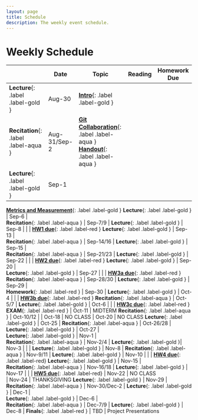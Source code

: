 ```yaml
---
layout: page
title: Schedule
description: The weekly event schedule.
---
```


# Weekly Schedule
<!-- 
{% for schedule in site.schedules %}
{{ schedule }}
{% endfor %} -->


<!--
**[Intro](assets/pdfs/01-introduction.pdf)**{: .label .label-gold }
**[Docker](assets/pdfs/recitation-1.pdf)**{: .label .label-aqua }
**[Case Study 737MAX](assets/pdfs/03-boeing-casestudy.pdf)**{: .label .label-gold } | **[news article](https://www.seattletimes.com/business/boeing-aerospace/failed-certification-faa-missed-safety-issues-in-the-737-max-system-implicated-in-the-lion-air-crash/)**{: .label .label-blue}
**[Tools for collaborative software development](assets/pdfs/recitation-2-gitcollaboration.pdf)**{: .label .label-aqua}
**[Milestones, estimation, planning](assets/pdfs/04-process.pdf)**{: .label .label-gold }   
**[Software Archaeology](assets/pdfs/05-code-archaeology.pdf)**{: .label .label-gold }
**[Software Archaeology](assets/pdfs/recitation-3.pdf)**{: .label .label-aqua }
**[Requirements: Concepts and Challenges](assets/pdfs/06-RequirementsIntroConcepts.pdf)**{: .label .label-gold } 
**[Requirements: Elicitation and Documentation](assets/pdfs/07-Req-interviews-risk.pdf)**{: .label .label-gold }
**[Requirements Interviews](assets/pdfs/recitation-4.pdf)**{: .label .label-aqua }
**[SE4ML](assets/pdfs/08-SE_4_ML.pdf)**{: .label .label-gold }
**[Ethics](assets/pdfs/09-Ethics.pdf)**{: .label .label-gold } 
**[Requirements/terrible stakeholders](assets/pdfs/recitation-5.pdf)**{: .label .label-aqua }
**[Architecture: Intro and Overview](assets/pdfs/10-Intro-to-Arch.pdf)**{: .label .label-gold } 
**[Architecture: Microservices](assets/pdfs/11-microservices.pdf)**{: .label .label-gold }
Midterm review: **[2020](assets/pdfs/midterm-2020.pdf)**{: .label .label-aqua} **[2019](assets/pdfs/midterm-2019.pdf)**{: .label .label-aqua}
**[Architecture: Design Docs](assets/pdfs/12-arch-design-docs.pdf)**{: .label .label-gold } 
**[Architecture: Devops](assets/pdfs/13-devops.pdf)**{: .label .label-gold } 
**[Team Dysfunction](assets/pdfs/recitation-6-team-dysfunction.pdf)**{: .label .label-aqua}
**[Teams](assets/pdfs/14-teams-process.pdf)**{: .label .label-gold }
**[Process](assets/pdfs/15-process-in-SE.pdf)**{: .label .label-gold } 
**[Machine Learning](assets/pdfs/recitation-7.pdf)**{: .label .label-aqua} 
**[QA: Intro to Testing](assets/pdfs/16-testing-intro.pdf)**{: .label .label-gold } | **[SE at Google, Chapter 11](https://abseil.io/resources/swe_at_google.2.pdf)**{: .label .label-blue}
**[QA: Testing Strategies](assets/pdfs/17-testing-strategies.pdf)**{: .label .label-gold }  | **[SE at Google, Chapter 12—13](https://abseil.io/resources/swe_at_google.2.pdf)**{: .label .label-blue} 
**[QA: Dynamic Analysis and Random Testing](assets/pdfs/18-dynamic-analysis.pdf)**{: .label .label-gold } |
**[QA: Static Analysis](assets/pdfs/19-static-analysis.pdf)**{: .label .label-gold} 
 **[QA: ML explanability](assets/pdfs/20-ML-QA.pdf)**{: .label .label-gold}
 **[QA: ML fairness](assets/pdfs/21-ML-Fairness.pdf)**{: .label .label-gold}
 **[Open Source](assets/pdfs/22a-OpenSource.pdf)**{: .label .label-gold} **[Dependencies](assets/pdfs/22b-dependencies.pdf)**{: .label .label-gold} | **[SE at Google, Chapter 21](https://abseil.io/resources/swe_at_google.2.pdf)**{: .label .label-blue}
-->

 &nbsp; | Date    |  Topic                                 | Reading | Homework Due
---------| ------- |  ------------------------------------- | -------- | -----------
**Lecture**{: .label .label-gold } | Aug-30  | **[Intro](assets/pdfs/01-introduction.pdf)**{: .label .label-gold }
**Recitation**{: .label .label-aqua } | Aug-31/Sep-2   | **[Git Collaboration](assets/pdfs/recitation1-slides.pdf)**{: .label .label-aqua } **[Handout](assets/pdfs/recitation1-handout.pdf)**{: .label .label-aqua }
**Lecture**{: .label .label-gold } | Sep-1   | 
**[Metrics and Measurement](assets/pdfs/02-measurement.pdf)**{: .label .label-gold }
**Lecture**{: .label .label-gold } | Sep-6	|	
**Recitation**{: .label .label-aqua } | Sep-7/9   | 
**Lecture**{: .label .label-gold }  | Sep-8	|	| | **[HW1 due](/assignments/hw1)**{: .label .label-red }
**Lecture**{: .label .label-gold } | Sep-13	|	
**Recitation**{: .label .label-aqua } | Sep-14/16   | 
**Lecture**{: .label .label-gold } | Sep-15	|	 
**Recitation**{: .label .label-aqua } | Sep-21/23   | 
**Lecture**{: .label .label-gold } | Sep-22	|	| | **[HW2 due](/assignments/hw2)**{: .label .label-red }
**Lecture**{: .label .label-gold } | Sep-20 |   
**Lecture**{: .label .label-gold } | Sep-27	|	 | | **[HW3a due](/assignments/hw3)**{: .label .label-red }
**Recitation**{: .label .label-aqua } | Sep-28/30   | 
**Lecture**{: .label .label-gold } | Sep-29	|	
**Homework**{: .label .label-red } | Sep-30 |
**Lecture**{: .label .label-gold } | Oct-4	|	| | **[HW3b due](/assignments/hw3)**{: .label .label-red }
**Recitation**{: .label .label-aqua } | Oct-5/7   | 
**Lecture**{: .label .label-gold } | Oct-6	|	 | | **[HW3c due](/assignments/hw3)**{: .label .label-red }
**EXAM**{: .label .label-red } | Oct-11	|	MIDTERM 
**Recitation**{: .label .label-aqua } | Oct-10/12   | 
| Oct-18	|	NO CLASS
| Oct-20    |   NO CLASS
**Lecture**{: .label .label-gold } |  Oct-25 | 
**Recitation**{: .label .label-aqua } | Oct-26/28   | 
**Lecture**{: .label .label-gold } | Oct-27	|	
**Lecture**{: .label .label-gold } | Nov-1	|	 
**Recitation**{: .label .label-aqua } | Nov-2/4   | 
**Lecture**{: .label .label-gold }| Nov-3	|	| |
**Lecture**{: .label .label-gold } | Nov-8		| 
**Recitation**{: .label .label-aqua } | Nov-9/11   | 
**Lecture**{: .label .label-gold } |  Nov-10	|	| | **[HW4 due](/assignments/hw4)**{: .label .label-red}
**Lecture**{: .label .label-gold } | Nov-15	|	
**Recitation**{: .label .label-aqua } | Nov-16/18   | 
**Lecture**{: .label .label-gold } | Nov-17	|	 |    |   **[HW5 due](/assignments/hw5)**{: .label .label-red} 
| Nov-22    |   NO CLASS   
| Nov-24    |   THANKSGIVING
**Lecture**{: .label .label-gold } | Nov-29	|	
**Recitation**{: .label .label-aqua } | Nov-30/Dec-2   | 
**Lecture**{: .label .label-gold } | Dec-1	|	
**Lecture**{: .label .label-gold } | Dec-6	|	
**Recitation**{: .label .label-aqua } | Dec-7/9   | 
**Lecture**{: .label .label-gold } | Dec-8	|
**Finals**{: .label .label-red } | TBD	|	Project Presentations

